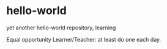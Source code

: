 # hello-world
yet another hello-world repository, learning

Equal opportunity Learner/Teacher: at least do one each day.
